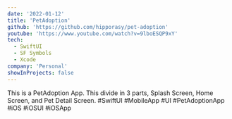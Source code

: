 ```yaml
---
date: '2022-01-12'
title: 'PetAdoption'
github: 'https://github.com/hipporasy/pet-adoption'
youtube: 'https://www.youtube.com/watch?v=9lboESQP9xY'
tech:
  - SwiftUI
  - SF Symbols
  - Xcode
company: 'Personal'
showInProjects: false
---
```


This is a PetAdoption App.
This divide in 3 parts, Splash Screen, Home Screen, and Pet Detail Screen.
#SwiftUI #MobileApp #UI #PetAdoptionApp #iOS #iOSUI #iOSApp

